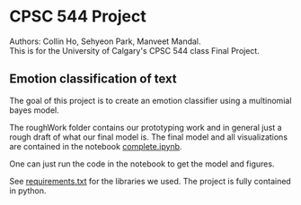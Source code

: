 # CPSC 544 Project
Authors: Collin Ho, Sehyeon Park, Manveet Mandal.\
This is for the University of Calgary's CPSC 544 class Final Project.
## Emotion classification of text
The goal of this project is to create an emotion classifier using a multinomial bayes model.

The roughWork folder contains our prototyping work and in general just a rough draft of what our final model is. The final model and all visualizations are contained in the notebook [complete.ipynb](complete.ipynb).

One can just run the code in the notebook to get the model and figures.

See [requirements.txt](requirements.txt) for the libraries we used. The project is fully contained in python.